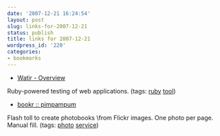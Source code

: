 ```yaml
---
date: '2007-12-21 16:24:54'
layout: post
slug: links-for-2007-12-21
status: publish
title: links for 2007-12-21
wordpress_id: '220'
categories:
- bookmarks
---
```




  * [Watir - Overview](http://wtr.rubyforge.org/)




Ruby-powered testing of web applications. (tags: [ruby](http://del.icio.us/eob/ruby) [tool](http://del.icio.us/eob/tool))





  * [bookr :: pimpampum](http://www.pimpampum.net/bookr/)




Flash toll to create photobooks  \from Flickr images.  One photo per page.  Manual fill. (tags: [photo](http://del.icio.us/eob/photo) [service](http://del.icio.us/eob/service))






